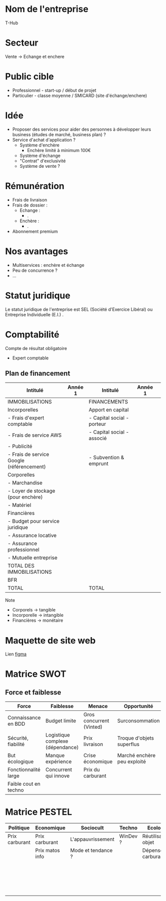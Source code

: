 # Nom de l'entreprise

T-Hub

# Secteur

Vente -> Echange et enchere

# Public cible

- Professionnel - start-up / début de projet
- Particulier - classe moyenne / SMICARD (site d'échange/enchere)
# Idée

- Proposer des services pour aider des personnes à développer leurs business (études de marché, business plan) ?
- Service d'achat d'application ?
	- Système d'enchère
		- Enchère limité à minimum 100€
	- Système d'échange
	- "Contrat" d'exclusivité
	- Système de vente ?
# Rémunération

- Frais de livraison 
- Frais de dossier :
	- Echange :
		- .
	- Enchère :
		- .
- Abonnement premium

# Nos avantages

- Multiservices : enchère et échange
- Peu de concurrence ?
- ...

# Statut juridique
Le statut juridique de l'entreprise est SEL (Société d'Exercice Libéral) ou Entreprise Individuelle (E.I.) .
# Comptabilité
Compte de résultat obligatoire
- Expert comptable
## Plan de financement
| Intitulé                                  | Année 1 | Intitulé                   | Année 1 |     |
| ----------------------------------------- | ------- | -------------------------- | ------- | --- |
| IMMOBILISATIONS                           |         | FINANCEMENTS               |         |     |
| Incorporelles                             |         | Apport en capital          |         |     |
| - Frais d'expert comptable                |         | - Capital social - porteur |         |     |
| - Frais de service AWS                    |         | - Capital social - associé |         |     |
| - Publicité                               |         |                            |         |     |
| - Frais de service Google (référencement) |         | - Subvention & emprunt     |         |     |
| Corporelles                               |         |                            |         |     |
| - Marchandise                             |         |                            |         |     |
| - Loyer de stockage (pour enchère)        |         |                            |         |     |
| - Matériel                                |         |                            |         |     |
| Financières                               |         |                            |         |     |
| - Budget pour service juridique           |         |                            |         |     |
| - Assurance locative                      |         |                            |         |     |
| - Assurance professionnel                 |         |                            |         |     |
| - Mutuelle entreprise                     |         |                            |         |     |
| TOTAL DES IMMOBILISATIONS                 |         |                            |         |     |
| BFR                                       |         |                            |         |     |
| TOTAL                                     |         | TOTAL                      |         |     |

> [!note] 
> - Corporels -> tangible
> - Incorporelle -> intangible
> - Financières -> monétaire

# Maquette de site web

Lien [figma](https://www.figma.com/file/QjBUzCsI04Uw56bJAJ1Lxy/Projet-Entreprise?type=design&node-id=1%3A2&mode=design&t=bukZrGuvOCB8GpwQ-1)


# Matrice SWOT

## Force et faiblesse

| Force                 | Faiblesse                        | Menace                   | Opportunité                 |
| --------------------- | -------------------------------- | ------------------------ | --------------------------- |
| Connaissance en BDD   | Budget limite                    | Gros concurrent (Vinted) | Surconsommation             |
| Sécurité, fiabilité   | Logistique complexe (dépendance) | Prix livraison           | Troque d'objets superflus   |
| But écologique        | Manque expérience                | Crise économique         | Marché enchère peu exploité |
| Fonctionnalité large  | Concurrent qui innove            | Prix du carburant        |                             |
| Faible cout en techno |                                  |                          |                             |

# Matrice PESTEL

| Politique      | Economique      | Sociocult          | Techno   | Ecolo             | Legalite            |
| -------------- | --------------- | ------------------ | -------- | ----------------- | ------------------- |
| Prix carburant | Prix carburant  | L'appauvrissement  | WinDev ? | Réutilisat° objet | Droit du commerce   |
|                | Prix matos info | Mode et tendance ? |          | Dépense carburant | Client litige       |
|                |                 |                    |          |                   | Contrat avec client |
|                |                 |                    |          |                   | Différente loi pays |

